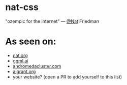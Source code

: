 # nat-css
"ozempic for the internet" — [@Nat](https://github.com/nat) Friedman

# As seen on:
- [nat.org](http://nat.org/)
- [ggml.ai](http://ggml.ai/)
- [andromedacluster.com](https://andromedacluster.com/)
- [aigrant.org](https://aigrant.org/)
- your website? (open a PR to add yourself to this list)
